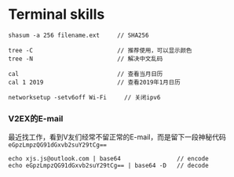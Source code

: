 # Terminal skills

```
shasum -a 256 filename.ext     // SHA256
```

```
tree -C                        // 推荐使用，可以显示颜色
tree -N                        // 解决中文乱码
```


```
cal                            // 查看当月日历
cal 1 2019                     // 查看2019年1月日历
```



```
networksetup -setv6off Wi-Fi	 // 关闭ipv6
```



### V2EX的E-mail

最近找工作，看到V友们经常不留正常的E-mail，而是留下一段神秘代码
`eGpzLmpzQG91dGxvb2suY29tCg==` 

```
echo xjs.js@outlook.com | base64                // encode
echo eGpzLmpzQG91dGxvb2suY29tCg== | base64 -D   // decode
```
